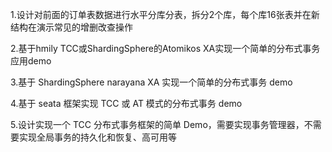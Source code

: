 1.设计对前面的订单表数据进行水平分库分表，拆分2个库，每个库16张表并在新结构在演示常见的增删改查操作

2.基于hmily TCC或ShardingSphere的Atomikos XA实现一个简单的分布式事务应用demo

3.基于 ShardingSphere narayana XA 实现一个简单的分布式事务 demo

4.基于 seata 框架实现 TCC 或 AT 模式的分布式事务 demo

5.设计实现一个 TCC 分布式事务框架的简单 Demo，需要实现事务管理器，不需要实现全局事务的持久化和恢复、高可用等